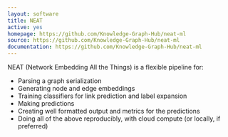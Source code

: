 ```yaml
---
layout: software
title: NEAT
active: yes
homepage: https://github.com/Knowledge-Graph-Hub/neat-ml
source: https://github.com/Knowledge-Graph-Hub/neat-ml
documentation: https://github.com/Knowledge-Graph-Hub/neat-ml
---
```


NEAT (Network Embedding All the Things) is a flexible pipeline for:

- Parsing a graph serialization
- Generating node and edge embeddings
- Training classifiers for link prediction and label expansion
- Making predictions
- Creating well formatted output and metrics for the predictions
- Doing all of the above reproducibly, with cloud compute (or locally, if preferred)
